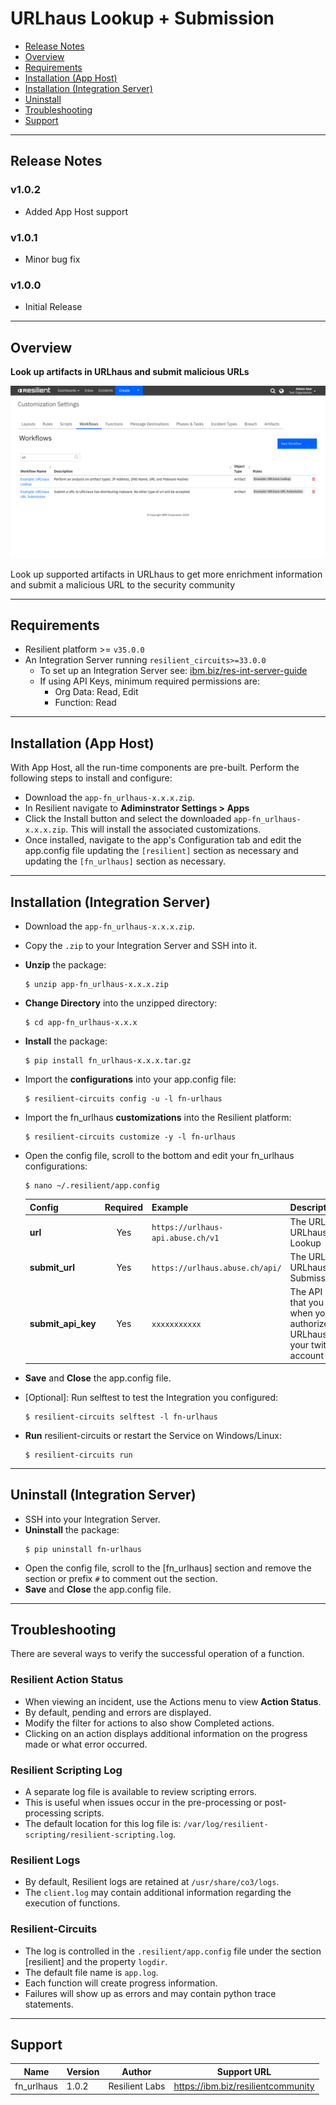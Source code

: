 <!--
  This Install README.md is generated by running:
  "resilient-sdk docgen -p fn_urlhaus --install-guide"

  It is best edited using a Text Editor with a Markdown Previewer. VS Code
  is a good example. Checkout https://guides.github.com/features/mastering-markdown/
  for tips on writing with Markdown

  If you make manual edits and run docgen again, a .bak file will be created

  Store any screenshots in the "doc/screenshots" directory and reference them like:
  ![screenshot: screenshot_1](./doc/screenshots/screenshot_1.png)
-->

# URLhaus Lookup + Submission

- [Release Notes](#release-notes)
- [Overview](#overview)
- [Requirements](#requirements)
- [Installation (App Host)](#installation-app-host)
- [Installation (Integration Server)](#installation-integration-server)
- [Uninstall](#uninstall)
- [Troubleshooting](#troubleshooting)
- [Support](#support)

---

## Release Notes
<!--
  Specify all changes in this release. Do not remove the release 
  notes of a previous release
-->
### v1.0.2
* Added App Host support

### v1.0.1
* Minor bug fix

### v1.0.0
* Initial Release

---

## Overview
<!--
  Provide a high-level description of the function itself and its remote software or application.
  The text below is parsed from the "description" and "long_description" attributes in the setup.py file
-->
**Look up artifacts in URLhaus and submit malicious URLs**

 ![screenshot: main](./doc/screenshots/main.png)

Look up supported artifacts in URLhaus to get more enrichment information and submit a malicious URL to the security community

---

## Requirements
<!--
  List any Requirements 
-->
* Resilient platform >= `v35.0.0`
* An Integration Server running `resilient_circuits>=33.0.0`
  * To set up an Integration Server see: [ibm.biz/res-int-server-guide](https://ibm.biz/res-int-server-guide)
  * If using API Keys, minimum required permissions are:
      * Org Data: Read, Edit
      * Function: Read
---

## Installation (App Host)
With App Host, all the run-time components are pre-built. Perform the following steps to install and configure:
* Download the `app-fn_urlhaus-x.x.x.zip`.
* In Resilient navigate to **Adiminstrator Settings > Apps**
* Click the Install button and select the downloaded `app-fn_urlhaus-x.x.x.zip`. This will install the associated customizations.
* Once installed, navigate to the app's Configuration tab and edit the app.config file updating the `[resilient]` section as necessary and updating the `[fn_urlhaus]` section as necessary.
---

## Installation (Integration Server)
* Download the `app-fn_urlhaus-x.x.x.zip`.
* Copy the `.zip` to your Integration Server and SSH into it.
* **Unzip** the package:
  ```
  $ unzip app-fn_urlhaus-x.x.x.zip
  ```
* **Change Directory** into the unzipped directory:
  ```
  $ cd app-fn_urlhaus-x.x.x
  ```
* **Install** the package:
  ```
  $ pip install fn_urlhaus-x.x.x.tar.gz
  ```
* Import the **configurations** into your app.config file:
  ```
  $ resilient-circuits config -u -l fn-urlhaus
  ```
* Import the fn_urlhaus **customizations** into the Resilient platform:
  ```
  $ resilient-circuits customize -y -l fn-urlhaus
  ```
* Open the config file, scroll to the bottom and edit your fn_urlhaus configurations:
  ```
  $ nano ~/.resilient/app.config
  ```
  | Config | Required | Example | Description |
  | ------ | :------: | ------- | ----------- |
  | **url** | Yes | `https://urlhaus-api.abuse.ch/v1` | The URL for URLhaus Lookup |
  | **submit_url** | Yes | `https://urlhaus.abuse.ch/api/` | The URL for URLhaus Submissions |
  | **submit_api_key** | Yes | `xxxxxxxxxxx` | The API Key that you get when you authorize URLhaus in your twitter account |

* **Save** and **Close** the app.config file.
* [Optional]: Run selftest to test the Integration you configured:
  ```
  $ resilient-circuits selftest -l fn-urlhaus
  ```
* **Run** resilient-circuits or restart the Service on Windows/Linux:
  ```
  $ resilient-circuits run
  ```


---

## Uninstall (Integration Server)
* SSH into your Integration Server.
* **Uninstall** the package:
  ```
  $ pip uninstall fn-urlhaus
  ```
* Open the config file, scroll to the [fn_urlhaus] section and remove the section or prefix `#` to comment out the section.
* **Save** and **Close** the app.config file.

---

## Troubleshooting
There are several ways to verify the successful operation of a function.

### Resilient Action Status
* When viewing an incident, use the Actions menu to view **Action Status**.
* By default, pending and errors are displayed.
* Modify the filter for actions to also show Completed actions.
* Clicking on an action displays additional information on the progress made or what error occurred.

### Resilient Scripting Log
* A separate log file is available to review scripting errors.
* This is useful when issues occur in the pre-processing or post-processing scripts.
* The default location for this log file is: `/var/log/resilient-scripting/resilient-scripting.log`.

### Resilient Logs
* By default, Resilient logs are retained at `/usr/share/co3/logs`.
* The `client.log` may contain additional information regarding the execution of functions.

### Resilient-Circuits
* The log is controlled in the `.resilient/app.config` file under the section [resilient] and the property `logdir`.
* The default file name is `app.log`.
* Each function will create progress information.
* Failures will show up as errors and may contain python trace statements.

---

<!--
  If necessary, use this section to describe how to configure your security application to work with the integration.
  Delete this section if the user does not need to perform any configuration procedures on your product.

## Configure <Product_Name>

* Step One
* Step Two
* Step Three

---
-->

## Support
| Name | Version | Author | Support URL |
| ---- | ------- | ------ | ----------- |
| fn_urlhaus | 1.0.2 | Resilient Labs | https://ibm.biz/resilientcommunity |
